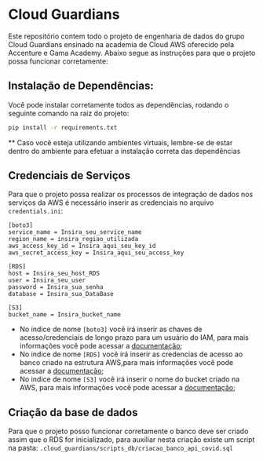 # Cloud Guardians
Este repositório contem todo o projeto de engenharia de dados do grupo Cloud Guardians ensinado na academia de Cloud AWS oferecido pela Accenture e Gama Academy. Abaixo segue as instruções para que o projeto possa funcionar corretamente:

## Instalação de Dependências:
Você pode instalar corretamente todos as dependências, rodando o seguinte comando na raiz do projeto:
```cmd
pip install -r requirements.txt
```
** Caso você esteja utilizando ambientes virtuais, lembre-se de estar dentro do ambiente para efetuar a instalação correta das dependências

## Credenciais de Serviços
Para que o projeto possa realizar os processos de integração de dados nos serviços da AWS é necessário inserir as credenciais no arquivo ```credentials.ini```:
```
[boto3]
service_name = Insira_seu_service_name
region_name = insira_regiao_utilizada
aws_access_key_id = Insira_aqui_seu_key_id
aws_secret_access_key = Insira_aqui_seu_access_key

[RDS]
host = Insira_seu_host_RDS
user = Insira_seu_user
password = Insira_sua_senha
database = Insira_sua_DataBase

[S3]
bucket_name = Insira_bucket_name
```

* No indice de nome ```[boto3]``` você irá inserir as chaves de acesso/credenciais de longo prazo para um usuário do IAM, para mais informações você pode acessar a [documentação](https://docs.aws.amazon.com/pt_br/IAM/latest/UserGuide/id_credentials_access-keys.html#Using_CreateAccessKey);
* No indice de nome ```[RDS]``` você irá inserir as credencias de acesso ao banco criado na estrutura AWS,para mais informações você pode acessar a [documentação](https://docs.aws.amazon.com/pt_br/AmazonRDS/latest/UserGuide/USER_CreateDBInstance.html);
* No indice de nome ```[S3]``` você irá inserir o nome do bucket criado na AWS, para mais informações você pode acessar a [documentação](https://docs.aws.amazon.com/pt_br/AmazonS3/latest/userguide/create-bucket-overview.html);

## Criação da base de dados
Para que o projeto posso funcionar corretamente o banco deve ser criado assim que o RDS for inicializado, para auxiliar nesta criação existe um script na pasta: ```.cloud_guardians/scripts_db/criacao_banco_api_covid.sql```
